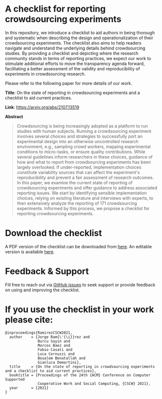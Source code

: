# A checklist for reporting crowdsourcing experiments

In this repository, we introduce a checklist to aid authors in being thorough and systematic when describing the design and operationalization of their crowdsourcing experiments. The checklist also aims to help readers navigate and understand the underlying details behind crowdsourcing studies. By providing a checklist and depicting where the research community stands in terms of reporting practices, we expect our work to stimulate additional efforts to move the transparency agenda forward, facilitating a better assessment of the validity and reproducibility of experiments in crowdsourcing research.

Please refer to the following paper for more details of our work.

**Title**: On the state of reporting in crowdsourcing experiments and a checklist to aid current practices.

**Link**: https://arxiv.org/abs/2107.13519

**Abstract**
> Crowdsourcing is being increasingly adopted as a platform to run studies with human subjects. Running a crowdsourcing experiment involves several choices and strategies to successfully port an experimental design into an otherwise uncontrolled research environment, e.g., sampling crowd workers, mapping experimental conditions to micro-tasks, or ensure quality contributions. While several guidelines inform researchers in these choices, guidance of how and what to report from crowdsourcing experiments has been largely overlooked. If under-reported, implementation choices constitute variability sources that can affect the experiment's reproducibility and prevent a fair assessment of research outcomes. In this paper, we examine the current state of reporting of crowdsourcing experiments and offer guidance to address associated reporting issues. We start by identifying sensible implementation choices, relying on existing literature and interviews with experts, to then extensively analyze the reporting of 171 crowdsourcing experiments. Informed by this process, we propose a checklist for reporting crowdsourcing experiments.

# Download the checklist

A PDF version of the checklist can be downloaded from [here](/checklist.pdf?raw=true). An editable version is available [here](https://tinyurl.com/crowdsourcing-checklist).


# Feedback & Support

Fill free to reach out via [GitHub issues](https://github.com/TrentoCrowdAI/crowdsourcing-checklist/issues) to seek support or provide feedback on using and improving the checklist.


# If you use the checklist in your work please cite:

```
@inproceedings{RamirezCSCW2021,
  author    = {Jorge Ram{\'{\i}}rez and
               Burcu Sayin and
               Marcos Baez and
               Fabio Casati and
               Luca Cernuzzi and
               Boualem Benatallah and
               Gianluca Demartini},
  title     = {On the state of reporting in crowdsourcing experiments and a checklist to aid current practices},
  booktitle = {Proceedings of the 24th {ACM} Conference on Computer Supported
               Cooperative Work and Social Computing, {CSCW} 2021},
  year      = {2021}
}
```
